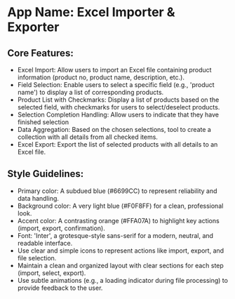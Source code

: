 # **App Name**: Excel Importer & Exporter

## Core Features:

- Excel Import: Allow users to import an Excel file containing product information (product no, product name, description, etc.).
- Field Selection: Enable users to select a specific field (e.g., 'product name') to display a list of corresponding products.
- Product List with Checkmarks: Display a list of products based on the selected field, with checkmarks for users to select/deselect products.
- Selection Completion Handling: Allow users to indicate that they have finished selection
- Data Aggregation: Based on the chosen selections, tool to create a collection with all details from all checked items.
- Excel Export: Export the list of selected products with all details to an Excel file.

## Style Guidelines:

- Primary color: A subdued blue (#6699CC) to represent reliability and data handling.
- Background color: A very light blue (#F0F8FF) for a clean, professional look.
- Accent color: A contrasting orange (#FFA07A) to highlight key actions (import, export, confirmation).
- Font: 'Inter', a grotesque-style sans-serif for a modern, neutral, and readable interface.
- Use clear and simple icons to represent actions like import, export, and file selection.
- Maintain a clean and organized layout with clear sections for each step (import, select, export).
- Use subtle animations (e.g., a loading indicator during file processing) to provide feedback to the user.